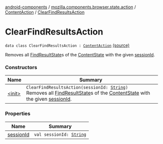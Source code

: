 [android-components](../../../index.md) / [mozilla.components.browser.state.action](../../index.md) / [ContentAction](../index.md) / [ClearFindResultsAction](./index.md)

# ClearFindResultsAction

`data class ClearFindResultsAction : `[`ContentAction`](../index.md) [(source)](https://github.com/mozilla-mobile/android-components/blob/master/components/browser/state/src/main/java/mozilla/components/browser/state/action/BrowserAction.kt#L233)

Removes all [FindResultState](../../../mozilla.components.browser.state.state.content/-find-result-state/index.md)s of the [ContentState](../../../mozilla.components.browser.state.state/-content-state/index.md) with the given [sessionId](session-id.md).

### Constructors

| Name | Summary |
|---|---|
| [&lt;init&gt;](-init-.md) | `ClearFindResultsAction(sessionId: `[`String`](https://kotlinlang.org/api/latest/jvm/stdlib/kotlin/-string/index.html)`)`<br>Removes all [FindResultState](../../../mozilla.components.browser.state.state.content/-find-result-state/index.md)s of the [ContentState](../../../mozilla.components.browser.state.state/-content-state/index.md) with the given [sessionId](session-id.md). |

### Properties

| Name | Summary |
|---|---|
| [sessionId](session-id.md) | `val sessionId: `[`String`](https://kotlinlang.org/api/latest/jvm/stdlib/kotlin/-string/index.html) |
